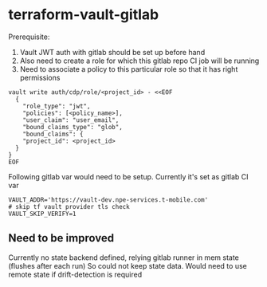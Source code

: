 # terraform-vault-gitlab
Prerequisite: 
1) Vault JWT auth with gitlab should be set up before hand  
2) Also need to create a role for which this gitlab repo CI job will be running  
3) Need to associate a policy to this particular role so that it has right permissions  

```
vault write auth/cdp/role/<project_id> - <<EOF
  {
    "role_type": "jwt",
    "policies": [<policy_name>],
    "user_claim": "user_email",
    "bound_claims_type": "glob",
    "bound_claims": {
    "project_id": <project_id>
  }
}
EOF
```
Following gitlab var would need to be setup. Currently it's set as gitlab CI var
```
VAULT_ADDR='https://vault-dev.npe-services.t-mobile.com'
# skip tf vault provider tls check
VAULT_SKIP_VERIFY=1
```
## Need to be improved
Currently no state backend defined, relying gitlab runner in mem state (flushes after each run)
So could not keep state data. Would need to use remote state if drift-detection is required